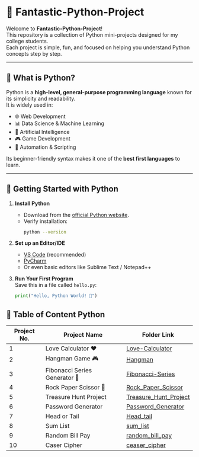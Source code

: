 # 🐍 Fantastic-Python-Project

Welcome to **Fantastic-Python-Project**!  
This repository is a collection of Python mini-projects designed for my college students.  
Each project is simple, fun, and focused on helping you understand Python concepts step by step.  

---

## 📖 What is Python?
Python is a **high-level, general-purpose programming language** known for its simplicity and readability.  
It is widely used in:
- 🌐 Web Development  
- 📊 Data Science & Machine Learning  
- 🤖 Artificial Intelligence  
- 🎮 Game Development  
- 🔧 Automation & Scripting  

Its beginner-friendly syntax makes it one of the **best first languages** to learn.  

---

## 🚀 Getting Started with Python

1. **Install Python**  
   - Download from the [official Python website](https://www.python.org/downloads/).  
   - Verify installation:  
     ```bash
     python --version
     ```

2. **Set up an Editor/IDE**  
   - [VS Code](https://code.visualstudio.com/) (recommended)  
   - [PyCharm](https://www.jetbrains.com/pycharm/)  
   - Or even basic editors like Sublime Text / Notepad++

3. **Run Your First Program**  
   Save this in a file called `hello.py`:
   ```python
   print("Hello, Python World! 🎉")


## 🚀 Table of Content Python

| Project No. | Project Name                   | Folder Link                                        |
| ----------- | ------------------------------ | -------------------------------------------------- |
| 1           | Love Calculator ❤️             | [Love-Calculator](./love_calculator)               |
| 2           | Hangman Game 🎮                | [Hangman](./hangman_game)                               |
| 3           | Fibonacci Series Generator 🔢  | [Fibonacci-Series](./fibonacci_series)             |
| 4           | Rock Paper Scissor 💾             | [Rock_Paper_Scissor](./Rock_Paper_Scissor)               |
| 5           | Treasure Hunt Project          | [Treasure_Hunt_Project](./Treasure_Hunt_Project)     |
| 6           | Password Generator            | [Password_Generator](./Password_Generator)         |
| 7           | Head or Tail                   | [Head_tail](./Head_tail)                             |
| 8           | Sum List                       | [sum_list](./sum_list)                               |
| 9           | Random Bill Pay                | [random_bill_pay](./random_bill_pay)                |
| 10          | Caser Cipher                | [ceaser_cipher](./ceaser_cipher)                |

